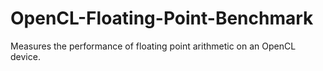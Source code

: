 # OpenCL-Floating-Point-Benchmark
Measures the performance of floating point arithmetic on an OpenCL device.
